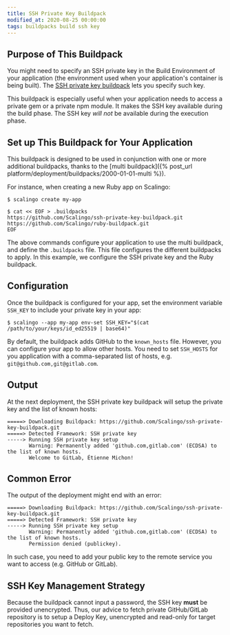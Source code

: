 ```yaml
---
title: SSH Private Key Buildpack
modified_at: 2020-08-25 00:00:00
tags: buildpacks build ssh key
---
```


## Purpose of This Buildpack

You might need to specify an SSH private key in the Build Environment of your
application (the environment used when your application's container is being
built). The [SSH private key
buildpack](https://github.com/Scalingo/ssh-private-key-buildpack) lets you
specify such key.

This buildpack is especially useful when your application needs to access a
private gem or a private npm module. It makes the SSH key available during the
build phase. The SSH key _will not_ be available during the execution phase.

## Set up This Buildpack for Your Application

This buildpack is designed to be used in conjunction with one or more additional
buildpacks, thanks to the [multi buildpack]({% post_url
platform/deployment/buildpacks/2000-01-01-multi %}).

For instance, when creating a new Ruby app on Scalingo:

```console
$ scalingo create my-app

$ cat << EOF > .buildpacks
https://github.com/Scalingo/ssh-private-key-buildpack.git
https://github.com/Scalingo/ruby-buildpack.git
EOF
```

The above commands configure your application to use the multi buildpack, and
define the `.buildpacks` file. This file configures the different buildpacks to
apply. In this example, we configure the SSH private key and the Ruby
buildpack.

## Configuration

Once the buildpack is configured for your app, set the environment variable
`SSH_KEY` to include your private key in your app:

```text
$ scalingo --app my-app env-set SSH_KEY="$(cat /path/to/your/keys/id_ed25519 | base64)"
```

By default, the buildpack adds GitHub to the `known_hosts` file. However, you can
configure your app to allow other hosts. You need to set `SSH_HOSTS` for
you application with a comma-separated list of hosts, e.g.
`git@github.com,git@gitlab.com`.

## Output

At the next deployment, the SSH private key buildpack will setup the private
key and the list of known hosts:

```text
=====> Downloading Buildpack: https://github.com/Scalingo/ssh-private-key-buildpack.git
=====> Detected Framework: SSH private key
-----> Running SSH private key setup
       Warning: Permanently added 'github.com,gitlab.com' (ECDSA) to the list of known hosts.
       Welcome to GitLab, Étienne Michon!
```

## Common Error

The output of the deployment might end with an error:

```text
=====> Downloading Buildpack: https://github.com/Scalingo/ssh-private-key-buildpack.git
=====> Detected Framework: SSH private key
-----> Running SSH private key setup
       Warning: Permanently added 'github.com,gitlab.com' (ECDSA) to the list of known hosts.
       Permission denied (publickey).
```

In such case, you need to add your public key to the remote service you want to
access (e.g. GitHub or GitLab).

## SSH Key Management Strategy

Because the buildpack cannot input a password, the SSH key **must** be provided unencrypted. Thus, our advice to fetch private GitHub/GitLab repository is to setup a Deploy Key, unencrypted and read-only for target repositories you want to fetch.

